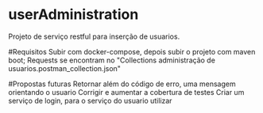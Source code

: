 # userAdministration
Projeto de serviço restful para inserção de usuarios.

#Requisitos
Subir com docker-compose, depois subir o projeto com maven boot;
Requests se encontram no "Collections administração de usuarios.postman_collection.json"

#Propostas futuras
Retornar além do código de erro, uma mensagem orientando o usuario
Corrigir e aumentar a cobertura de testes
Criar um serviço de login, para o serviço do usuario utilizar
